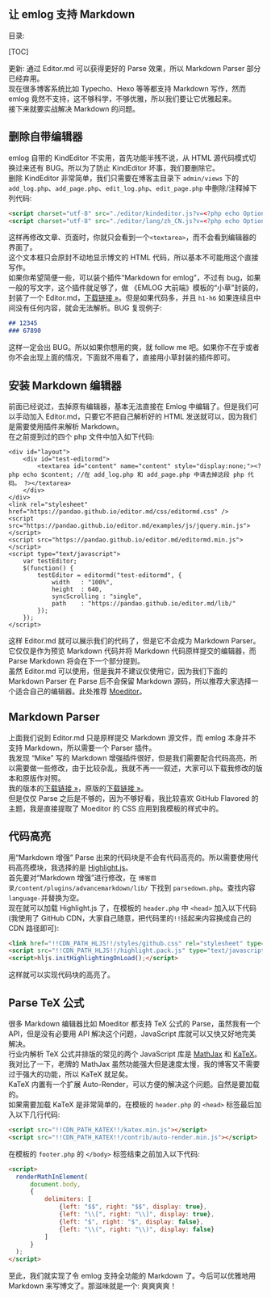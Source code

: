 让 emlog 支持 Markdown 
---
目录:

[TOC]

更新: 通过 Editor.md 可以获得更好的 Parse 效果，所以 Markdown Parser 部分已经弃用。  
现在很多博客系统比如 Typecho、Hexo 等等都支持 Markdown 写作，然而 emlog 竟然不支持，这不够科学，不够优雅，所以我们要让它优雅起来。  
接下来就要实战解决 Markdown 的问题。
## 删除自带编辑器
emlog 自带的 KindEditor 不实用，首先功能半残不说，从 HTML 源代码模式切换过来还有 BUG。所以为了防止 KindEditor 坏事，我们要删除它。  
删除 KindEditor 非常简单，我们只需要在博客主目录下 `admin/views` 下的 `add_log.php`、`add_page.php`、`edit_log.php`、`edit_page.php` 中删除/注释掉下列代码:  
```html
<script charset="utf-8" src="./editor/kindeditor.js?v=<?php echo Option::EMLOG_VERSION; ?>"></script>
<script charset="utf-8" src="./editor/lang/zh_CN.js?v=<?php echo Option::EMLOG_VERSION; ?>"></script>
```
这样再修改文章、页面时，你就只会看到一个`<textarea>`，而不会看到编辑器的界面了。  
这个文本框只会原封不动地显示博文的 HTML 代码，所以基本不可能用这个直接写作。  
如果你希望简便一些，可以装个插件“Markdown for emlog”，不过有 bug，如果一般的写文字，这个插件就足够了，做 《EMLOG 大前端》模板的“小草”封装的，封装了一个 Editor.md，[下载链接 »](http://www.emlog.net/plugin/download/269)。但是如果代码多，并且 `h1-h6` 如果连续且中间没有任何内容，就会无法解析。BUG 复现例子:
```markdown
## 12345
### 67890
```
这样一定会出 BUG。所以如果你想用的爽，就 follow me 吧。如果你不在乎或者你不会出现上面的情况，下面就不用看了，直接用小草封装的插件即可。  
## 安装 Markdown 编辑器
前面已经说过，去掉原有编辑器，基本无法直接在 Emlog 中编辑了。但是我们可以手动加入 Editor.md，只要它不把自己解析好的 HTML 发送就可以，因为我们是需要使用插件来解析 Markdown。  
在之前提到过的四个 php 文件中加入如下代码:
```
<div id="layout">
    <div id="test-editormd">
        <textarea id="content" name="content" style="display:none;"><?php echo $content; //在 add_log.php 和 add_page.php 中请去掉这段 php 代码。 ?></textarea>
    </div>
</div>
<link rel="stylesheet" href="https://pandao.github.io/editor.md/css/editormd.css" />
<script src="https://pandao.github.io/editor.md/examples/js/jquery.min.js"></script>
<script src="https://pandao.github.io/editor.md/editormd.min.js"></script>
<script type="text/javascript">
	var testEditor;
    $(function() {
        testEditor = editormd("test-editormd", {
            width   : "100%",
            height  : 640,
            syncScrolling : "single",
            path    : "https://pandao.github.io/editor.md/lib/"
        });
    });
</script>
```
这样 Editor.md 就可以展示我们的代码了，但是它不会成为 Markdown Parser。它仅仅是作为预览 Markdown 代码并将 Markdown 代码原样提交的编辑器，而 Parse Markdown 将会在下一个部分提到。  
虽然 Editor.md 可以使用，但是我并不建议仅使用它，因为我们下面的 Markdown Parser 在 Parse 后不会保留 Markdown 源码，所以推荐大家选择一个适合自己的编辑器。此处推荐 [Moeditor](https://moeditor.org)。
## Markdown Parser
上面我们说到 Editor.md 只是原样提交 Markdown 源文件，而 emlog 本身并不支持 Markdown，所以需要一个 Parser 插件。  
我发现 “Mike” 写的 Markdown 增强插件很好，但是我们需要配合代码高亮，所以需要做一些修改，由于比较杂乱，我就不再一一叙述，大家可以下载我修改的版本和原版作对照。  
我的版本的[下载链接 »](http://static.chickger.pw/201703/advancemarkdown.tar.gz)，原版的[下载链接 »](http://www.emlog.net/plugin/download/160)。  
但是仅仅 Parse 之后是不够的，因为不够好看，我比较喜欢 GitHub Flavored 的主题，我是直接提取了 Moeditor 的 CSS 应用到我模板的样式中的。
## 代码高亮
用“Markdown 增强” Parse 出来的代码块是不会有代码高亮的。所以需要使用代码高亮模块，我选择的是 [Highlight.js](http://highlightjs.org)。  
首先要对“Markdown 增强”进行修改，在 `博客目录/content/plugins/advancemarkdown/lib/` 下找到 `parsedown.php`。查找内容`language-`并替换为空。  
现在就可以加载 Highlight.js 了，在模板的 `header.php` 中 `<head>` 加入以下代码(我使用了 GitHub CDN，大家自己随意，把代码里的`!!`括起来内容换成自己的 CDN 路径即可):
```html
<link href="!!CDN_PATH_HLJS!!/styles/github.css" rel="stylesheet" type="text/css" />
<script src="!!CDN_PATH_HLJS!!/highlight.pack.js" type="text/javascript"></script>
<script>hljs.initHighlightingOnLoad();</script>
```
这样就可以实现代码块的高亮了。
## Parse TeX 公式
很多 Markdown 编辑器比如 Moeditor 都支持 TeX 公式的 Parse，虽然我有一个 API，但是没有必要用 API 解决这个问题，JavaScript 库就可以又快又好地完美解决。  
行业内解析 TeX 公式并排版的常见的两个 JavaScript 库是 [MathJax](http://mathjax.org) 和 [KaTeX](http://khan.github.io/KaTeX/)。我对比了一下，老牌的 MathJax 虽然功能强大但是速度太慢，我的博客又不需要过于强大的功能，所以 KaTeX 就足矣。  
KaTeX 内置有一个扩展 Auto-Render，可以方便的解决这个问题。自然是要加载的。  
如果需要加载 KaTeX 是非常简单的，在模板的 `header.php` 的 `<head>` 标签最后加入以下几行代码:  
```html
<script src="!!CDN_PATH_KATEX!!/katex.min.js"></script>
<script src="!!CDN_PATH_KATEX!!/contrib/auto-render.min.js"></script>
```  
在模板的 `footer.php` 的 `</body>` 标签结束之前加入以下代码:  
```html
<script>
  renderMathInElement(
      document.body,
      {
          delimiters: [
              {left: "$$", right: "$$", display: true},
              {left: "\\[", right: "\\]", display: true},
              {left: "$", right: "$", display: false},
              {left: "\\(", right: "\\)", display: false}
          ]
      }
  );
</script>
```
至此，我们就实现了令 emlog 支持全功能的 Markdown 了。今后可以优雅地用 Markdown 来写博文了。那滋味就是一个: 爽爽爽爽！